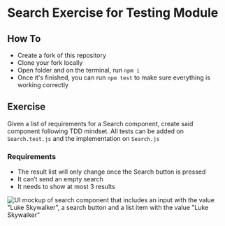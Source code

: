 # Search Exercise for Testing Module

## How To

- Create a fork of this repository
- Clone your fork locally
- Open folder and on the terminal, run `npm i`
- Once it's finished, you can run `npm test` to make sure everything is working correctly

## Exercise

Given a list of requirements for a Search component, create said component following TDD mindset.
All tests can be added on `Search.test.js` and the implementation on `Search.js`

### Requirements

- The result list will only change once the Search button is pressed
- It can’t send an empty search
- It needs to show at most 3 results

![UI mockup of search component that includes an input with the value "Luke Skywalker", a search button and a list item with the value "Luke Skywalker"](https://i.imgur.com/D2gkfz5.png)



